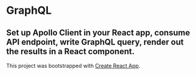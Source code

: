 # GraphQL<br>

## Set up Apollo Client in your React app, consume API endpoint, write GraphQL query, render out the results in a React component.

This project was bootstrapped with [Create React App](https://github.com/facebookincubator/create-react-app).

